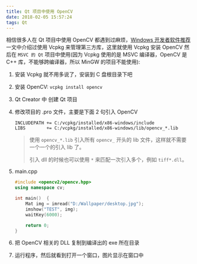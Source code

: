 ```yaml
---
title: Qt 项目中使用 OpenCV
date: 2018-02-05 15:57:24
tags: Qt
---
```


相信很多人在 Qt 项目中使用 OpenCV 都遇到过麻烦，[Windows 开发者软件推荐](http://qtdebug.com/windows-develop-software/) 一文中介绍过使用 Vcpkg 来管理第三方库，这里就使用 Vcpkg 安装 OpenCV 然后在 `MSVC 的 Qt` 项目中使用(因为 Vcpkg 使用的是 MSVC 编译器，OpenCV 是 C++ 库，不能够跨编译器，所以 MinGW 的项目不能使用):

1. 安装 Vcpkg 就不用多说了，安装到 C 盘根目录下吧

2. 安装 OpenCV: `vcpkg install opencv`

3. Qt Creator 中 创建 Qt 项目

4. 修改项目的 .pro 文件，主要是下面 2 句引入 OpenCV

   ```
   INCLUDEPATH += C:/vcpkg/installed/x86-windows/include
   LIBS        += C:/vcpkg/installed/x86-windows/lib/opencv_*.lib
   ```

   > 使用 `opencv_*.lib` 引入所有 `opencv_` 开头的 lib 文件，这样就不需要一个一个的引入 lib 了。
   >
   > 引入 dll 的时候也可以使用 `*` 来匹配一次引入多个，例如 `tiff*.dll`。

5. main.cpp

   ```cpp
   #include <opencv2/opencv.hpp>
   using namespace cv;

   int main()  {
       Mat img = imread("D:/Wallpaper/desktop.jpg");
       imshow("TEST", img);
       waitKey(6000);

       return 0;
   }
   ```

6. 把 OpenCV 相关的 DLL 复制到编译出的 exe 所在目录

7. 运行程序，然后就看到打开一个窗口，图片显示在窗口中

